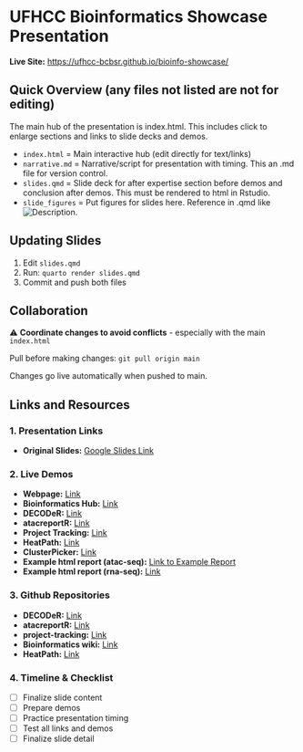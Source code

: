 # UFHCC Bioinformatics Showcase Presentation

**Live Site:** <https://ufhcc-bcbsr.github.io/bioinfo-showcase/>

## Quick Overview (any files not listed are not for editing)

The main hub of the presentation is index.html. This includes click to enlarge sections and links to slide decks and demos.
-   `index.html` = Main interactive hub (edit directly for text/links)
-   `narrative.md` = Narrative/script for presentation with timing. This an .md file for version control.
-   `slides.qmd` = Slide deck for after expertise section before demos and conclusion after demos. This must be rendered to html in Rstudio.
-   `slide_figures` = Put figures for slides here. Reference in .qmd like <img src="figures/myfig.png" alt="Description">.

## Updating Slides

1.  Edit `slides.qmd`
2.  Run: `quarto render slides.qmd`
3.  Commit and push both files

## Collaboration

⚠️ **Coordinate changes to avoid conflicts** - especially with the main
`index.html`

Pull before making changes: `git pull origin main`

Changes go live automatically when pushed to main.

## Links and Resources

### 1. Presentation Links

-   **Original Slides:** [Google Slides
    Link](https://docs.google.com/presentation/d/1o9k5sznZBza0JpcvMg035jBE_ryfzbLs67_n5CYGJJw/edit?usp=sharing)

### 2. Live Demos

-   **Webpage:**
    [Link](https://cancer.ufl.edu/research/shared-resources/bioinformatics-unit/)
-   **Bioinformatics Hub:** [Link](https://ufhcc-bcbsr.github.io/hub/)
-   **DECODeR:** [Link](https://devbcb-sr.rc.ufl.edu/decoder/)
-   **atacreportR:** [Link](https://devufbcb-sr.rc.ufl.edu/atacreportr/)
-   **Project Tracking:**
    [Link](https://bcb-sr.rc.ufl.edu/projecttracking/)
-   **HeatPath:** [Link](https://bcb-sr.rc.ufl.edu/heatpathapp/)
-   **ClusterPicker:** [Link](https://bcb-sr.rc.ufl.edu/clusterpicker/)
-   **Example html report (atac-seq):** [Link to Example
    Report](https://ufhcc-bcbsr.github.io/atac-reportR/)
-   **Example html report (rna-seq):** [Link]()

### 3. Github Repositories

-   **DECODeR:** [Link](https://github.com/UFHCC-BCBSR/decoder)
-   **atacreportR:** [Link](https://github.com/UFHCC-BCBSR/atac-reportR)
-   **project-tracking:**
    [Link](https://github.com/UFHCC-BCBSR/project-tracking-app)
-   **Bioinformatics wiki:** [Link](https://github.com/UFHCC-BCBSR/wiki)
-   **HeatPath:** [Link](https://github.com/UFHCC-BCBSR/heath-path-app)

### 4. Timeline & Checklist

-   [ ] Finalize slide content
-   [ ] Prepare demos
-   [ ] Practice presentation timing
-   [ ] Test all links and demos
-   [ ] Finalize slide detail
